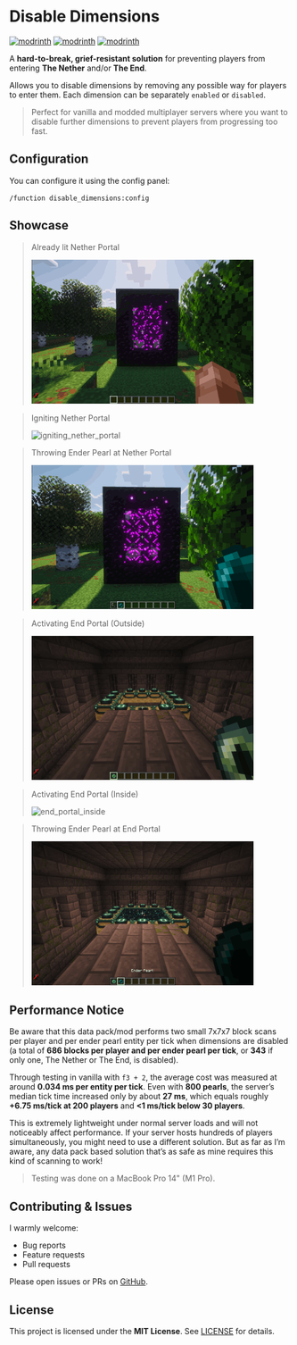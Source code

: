 # Disable Dimensions

[![modrinth](https://img.shields.io/modrinth/v/disable-dimensions.svg)](https://modrinth.com/datapack/disable-dimensions)
[![modrinth](https://img.shields.io/badge/dynamic/json?url=https://api.modrinth.com/v2/project/disable-dimensions&label=downloads&query=$.downloads&color=#00AF5C)](https://modrinth.com/datapack/disable-dimensions)
[![modrinth](https://img.shields.io/modrinth/game-versions/disable-dimensions.svg)](https://modrinth.com/datapack/disable-dimensions)

A **hard-to-break, grief-resistant solution** for preventing players from entering **The Nether** and/or **The End**.

Allows you to disable dimensions by removing any possible way for players to enter them. Each dimension can be separately `enabled` or `disabled`.

> Perfect for vanilla and modded multiplayer servers where you want to disable further dimensions to prevent players from progressing too fast.

## Configuration

You can configure it using the config panel:

```mc
/function disable_dimensions:config
```

## Showcase

> Already lit Nether Portal
>
> ![lit_nether_portal](showcase/lit_nether_portal.gif)

> Igniting Nether Portal
>
> ![igniting_nether_portal](showcase/igniting_nether_portal.gif)

> Throwing Ender Pearl at Nether Portal
>
> ![pearl_nether_portal](showcase/pearl_nether_portal.gif)

> Activating End Portal (Outside)
>
> ![end_portal_outside](showcase/end_portal_outside.gif)

> Activating End Portal (Inside)
>
> ![end_portal_inside](showcase/end_portal_inside.gif)

> Throwing Ender Pearl at End Portal
>
> ![pearl_end_portal](showcase/pearl_end_portal.gif)

## Performance Notice

Be aware that this data pack/mod performs two small 7x7x7 block scans per player and per ender pearl entity per tick when dimensions are disabled (a total of **686 blocks per player and per ender pearl per tick**, or **343** if only one, The Nether or The End, is disabled).

Through testing in vanilla with `f3 + 2`, the average cost was measured at around **0.034 ms per entity per tick**. Even with **800 pearls**, the server’s median tick time increased only by about **27 ms**, which equals roughly **+6.75 ms/tick at 200 players** and **<1 ms/tick below 30 players**.

This is extremely lightweight under normal server loads and will not noticeably affect performance. If your server hosts hundreds of players simultaneously, you might need to use a different solution. But as far as I’m aware, any data pack based solution that’s as safe as mine requires this kind of scanning to work!

> Testing was done on a MacBook Pro 14" (M1 Pro).

## Contributing & Issues

I warmly welcome:

- Bug reports
- Feature requests
- Pull requests

Please open issues or PRs on [GitHub](https://github.com/nwrenger/disable-dimensions/issues).

## License

This project is licensed under the **MIT License**. See [LICENSE](https://github.com/nwrenger/disable-dimensions/blob/main/LICENSE) for details.
